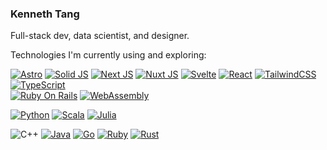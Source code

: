 ### Kenneth Tang

Full-stack dev, data scientist, and designer. 

Technologies I'm currently using and exploring:

<a href="https://astro.build/" target="_blank">![Astro](https://img.shields.io/badge/Astro-black?style=for-the-badge&logo=astro&logoColor=white)</a>
<a href="https://www.solidjs.com/" target="_blank">![Solid JS](https://img.shields.io/badge/Solid-black?style=for-the-badge&logo=solid&logoColor=white)</a>
<a href="https://nextjs.org/" target="_blank">![Next JS](https://img.shields.io/badge/Next-black?style=for-the-badge&logo=next.js&logoColor=white)</a>
<a href="https://nuxtjs.org/" target="_blank">![Nuxt JS](https://img.shields.io/badge/Nuxt-black?style=for-the-badge&logo=nuxt.js&logoColor=white)</a>
<a href="https://svelte.dev/" target="_blank">![Svelte](https://img.shields.io/badge/svelte-black.svg?style=for-the-badge&logo=svelte&logoColor=white)</a>
<a href="https://reactjs.org/" target="_blank">![React](https://img.shields.io/badge/react-black.svg?style=for-the-badge&logo=react&logoColor=white)</a>
<a href="https://tailwindcss.com/" target="_blank">![TailwindCSS](https://img.shields.io/badge/tailwindcss-black.svg?style=for-the-badge&logo=tailwind-css&logoColor=white)</a>
<br>
<a href="https://www.typescriptlang.org/" target="_blank">![TypeScript](https://img.shields.io/badge/typescript-black.svg?style=for-the-badge&logo=typescript&logoColor=white)</a>
<br>
<a href="https://rubyonrails.org/" target="_blank">![Ruby On Rails](https://img.shields.io/badge/rails-black.svg?style=for-the-badge&logo=rubyonrails&logoColor=white)</a>
<a href="https://webassembly.org/" target="_blank">![WebAssembly](https://img.shields.io/badge/wasm-black.svg?style=for-the-badge&logo=webassembly&logoColor=white)

<a href="https://www.python.org/" target="_blank">![Python](https://img.shields.io/badge/python-black?style=for-the-badge&logo=python&logoColor=white)</a>
<a href="https://www.scala-lang.org/" target="_blank">![Scala](https://img.shields.io/badge/scala-black.svg?style=for-the-badge&logo=scala&logoColor=white)</a>
<a href="https://julialang.org/" target="_blank">![Julia](https://img.shields.io/badge/julia-black.svg?style=for-the-badge&logo=julia&logoColor=white)</a>

![C++](https://img.shields.io/badge/c++-black.svg?style=for-the-badge&logo=c%2B%2B&logoColor=white)
<a href="https://www.java.com/en/" target="_blank">![Java](https://img.shields.io/badge/java-black.svg?style=for-the-badge&logo=java&logoColor=white)</a>
<a href="https://go.dev/" target="_blank">![Go](https://img.shields.io/badge/go-black.svg?style=for-the-badge&logo=go&logoColor=white)</a>
<a href="https://www.ruby-lang.org/en/" target="_blank">![Ruby](https://img.shields.io/badge/ruby-black.svg?style=for-the-badge&logo=ruby&logoColor=white)</a>
<a href="https://www.rust-lang.org/" target="_blank">![Rust](https://img.shields.io/badge/rust-black.svg?style=for-the-badge&logo=rust&logoColor=white)</a>
